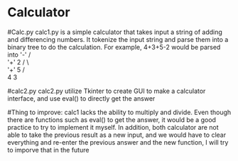 # Calculator
#Calc.py
    calc1.py is a simple calculator that takes input a string of adding and differencing numbers. It tokenize the input string and parse them into a binary tree to do the calculation. For example, 4+3+5-2 would be parsed into
                                     '-'
                                   /     \
                                 '+'      2
                               /     \       
                             '+'      5
                           /    \
                          4      3
                          
                          
#calc2.py
    calc2.py utilize Tkinter to create GUI to make a calculator interface, and use eval() to directly get the answer
    
    
#Thing to improve:
    calc1 lacks the ability to multiply and divide. Even though there are functions such as eval() to get the answer, it would be a good practice to try to implement it myself. 
    In addition, both calculator are not able to take the previous result as a new input, and we would have to clear everything and re-enter the previous answer and the new function, I will try to imporve that in the future
